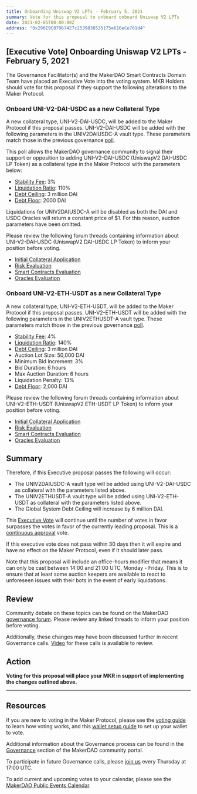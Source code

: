 ```yaml
---
title: Onboarding Uniswap V2 LPTs - February 5, 2021
summary: Vote for this proposal to onboard onboard Uniswap V2 LPTs
date: 2021-02-05T00:00:00Z
address: "0x296E9C87967427c2539838535175e616eCe761d4"
---
```


## [Executive Vote] Onboarding Uniswap V2 LPTs - February 5, 2021

The Governance Facilitator(s) and the MakerDAO Smart Contracts Domain Team have placed an Executive Vote into the voting system. MKR Holders should vote for this proposal if they support the following alterations to the Maker Protocol.

### Onboard UNI-V2-DAI-USDC as a new Collateral Type

A new collateral type, UNI-V2-DAI-USDC, will be added to the Maker Protocol if this proposal passes. UNI-V2-DAI-USDC will be added with the following parameters in the UNIV2DAIUSDC-A vault type. These parameters match those in the previous governance [poll](https://vote.makerdao.com/polling/QmeCbcVz?network=mainnet#poll-detail).

This poll allows the MakerDAO governance community to signal their support or opposition to adding UNI-V2-DAI-USDC (UniswapV2 DAI-USDC LP Token) as a collateral type in the Maker Protocol with the parameters below:

- [Stability Fee](https://community-development.makerdao.com/en/learn/governance/param-stability-fee): 3%
- [Liquidation Ratio](https://community-development.makerdao.com/en/learn/governance/param-liquidation-ratio): 110%
- [Debt Ceiling](https://community-development.makerdao.com/en/learn/governance/param-debt-ceiling): 3 million DAI
- [Debt Floor](https://community-development.makerdao.com/en/learn/governance/param-debt-floor): 2000 DAI

Liquidations for UNIV2DAIUSDC-A will be disabled as both the DAI and USDC Oracles will return a constant price of $1. For this reason, auction parameters have been omitted.

Please review the following forum threads containing information about UNI-V2-DAI-USDC (UniswapV2 DAI-USDC LP Token) to inform your position before voting.

- [Initial Collateral Application](https://forum.makerdao.com/t/uni-v2-dai-usdc-mip6-collateral-onboarding-application/5830)
- [Risk Evaluation](https://forum.makerdao.com/t/uni-v2-dai-usdc-collateral-onboarding-risk-evaluation/6258)
- [Smart Contracts Evaluation](https://forum.makerdao.com/t/uni-v2-dai-usdc-erc20-token-smart-contract-technical-assessment/6232)
- [Oracles Evaluation](https://forum.makerdao.com/t/uni-v2-dai-usdc-collateral-onboarding-oracle-assessment-mip10c3-sp22/6285)

### Onboard UNI-V2-ETH-USDT as a new Collateral Type

A new collateral type, UNI-V2-ETH-USDT, will be added to the Maker Protocol if this proposal passes. UNI-V2-ETH-USDT will be added with the following parameters in the UNIV2ETHUSDT-A vault type. These parameters match those in the previous governance [poll](https://vote.makerdao.com/polling/Qma6wD3v?network=mainnet).

- [Stability Fee](https://community-development.makerdao.com/en/learn/governance/param-stability-fee): 4%
- [Liquidation Ratio](https://community-development.makerdao.com/en/learn/governance/param-liquidation-ratio): 140%
- [Debt Ceiling](https://community-development.makerdao.com/en/learn/governance/param-debt-ceiling): 3 million DAI
- Auction Lot Size: 50,000 DAI
- Minimum Bid Increment: 3%
- Bid Duration: 6 hours
- Max Auction Duration: 6 hours
- Liquidation Penalty: 13%
- [Debt Floor](https://community-development.makerdao.com/en/learn/governance/param-debt-floor): 2,000 DAI

Please review the following forum threads containing information about UNI-V2-ETH-USDT (UniswapV2 ETH-USDT LP Token) to inform your position before voting.

- [Initial Collateral Application](https://forum.makerdao.com/t/uni-v2-eth-usdt-dai-collateral-onboarding-application/4280)
- [Risk Evaluation](https://forum.makerdao.com/t/uni-v2-eth-usdt-collateral-onboarding-risk-evaluation/6259)
- [Smart Contracts Evaluation](https://forum.makerdao.com/t/uni-v2-eth-usdt-erc20-token-smart-contract-technical-assessment/6231)
- [Oracles Evaluation](https://forum.makerdao.com/t/uni-v2-eth-usdt-collateral-onboarding-oracle-assessment-mip10c3-sp22/6284)

## Summary

Therefore, if this Executive proposal passes the following will occur:

- The UNIV2DAIUSDC-A vault type will be added using UNI-V2-DAI-USDC as collateral with the parameters listed above.
- The UNIV2ETHUSDT-A vault type will be added using UNI-V2-ETH-USDT as collateral with the parameters listed above.
- The Global System Debt Ceiling will increase by 6 million DAI.

This [Executive Vote](https://community-development.makerdao.com/en/learn/governance/on-chain-gov) will continue until the number of votes in favor surpasses the votes in favor of the currently leading proposal. This is a [continuous approval](https://community-development.makerdao.com/en/learn/governance/how-voting-works) vote.

If this executive vote does not pass within 30 days then it will expire and have no effect on the Maker Protocol, even if it should later pass.

Note that this proposal will include an office-hours modifier that means it can only be cast between 14:00 and 21:00 UTC, Monday - Friday. This is to ensure that at least some auction keepers are available to react to unforeseen issues with their bots in the event of early liquidations.

## Review

Community debate on these topics can be found on the MakerDAO [governance forum](https://forum.makerdao.com/). Please review any linked threads to inform your position before voting.

Additionally, these changes may have been discussed further in recent Governance calls. [Video](https://www.youtube.com/playlist?list=PLLzkWCj8ywWNq5-90-Id6VPSsrk4OWVan) for these calls is available to review.

## Action

**Voting for this proposal will place your MKR in support of implementing the changes outlined above.**

---

## Resources

If you are new to voting in the Maker Protocol, please see the [voting guide](https://community-development.makerdao.com/en/learn/governance/how-voting-works/) to learn how voting works, and this [wallet setup guide](https://community-development.makerdao.com/en/learn/governance/voting-setup/) to set up your wallet to vote.

Additional information about the Governance process can be found in the [Governance](https://community-development.makerdao.com/en/learn/governance) section of the MakerDAO community portal.

To participate in future Governance calls, please [join us](https://github.com/makerdao/community/tree/master/governance/governance-and-risk-meetings) every Thursday at 17:00 UTC.

To add current and upcoming votes to your calendar, please see the [MakerDAO Public Events Calendar](https://calendar.google.com/calendar/embed?src=makerdao.com_3efhm2ghipksegl009ktniomdk%40group.calendar.google.com&ctz=UTC&mode=week&showCalendars=0&showPrint=0).
